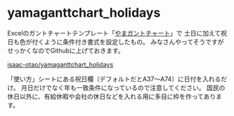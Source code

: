 # yamaganttchart_holidays
Excelのガントチャートテンプレート「[やまガントチャート](http://www4.kcn.ne.jp/~yamam/soft/yamaganttchart/yamaganttchart.htm)」で
土日に加えて祝日も色が付くように条件付き書式を設定したもの。
みなさんやってそうですがせっかくなのでGithubに上げておきます。

[isaac-otao/yamaganttchart_holidays](https://github.com/isaac-otao/yamaganttchart_holidays)

「使い方」シートにある祝日欄（デフォルトだとA37～A74）に日付を入れるだけ。
月日だけでなく年も一致条件になっているので注意してください。
国民の休日以外に、有給休暇や会社の休日などを入れる用に多目に枠を作ってあります。
